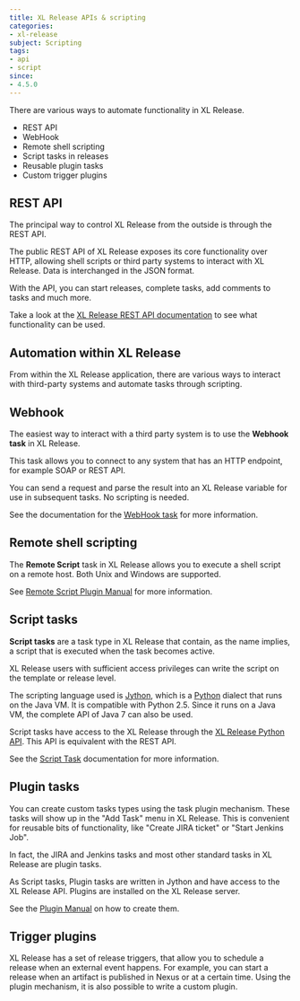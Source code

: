 ```yaml
---
title: XL Release APIs & scripting
categories:
- xl-release
subject: Scripting
tags:
- api
- script
since:
- 4.5.0
---
```


There are various ways to automate functionality in XL Release.

* REST API
* WebHook
* Remote shell scripting 
* Script tasks in releases
* Reusable plugin tasks
* Custom trigger plugins


## REST API

The principal way to control XL Release from the outside is through the REST API.

The public REST API of XL Release exposes its core functionality over HTTP, allowing shell scripts or third party systems to interact with XL Release. Data is interchanged in the JSON format.

With the API, you can start releases, complete tasks, add comments to tasks and much more.

Take a look at the [XL Release REST API documentation](/xl-release/4.5.x/rest-api/) to see what functionality can be used.


## Automation within XL Release

From within the XL Release application, there are various ways to interact with third-party systems and automate tasks through scripting.

## Webhook

The easiest way to interact with a third party system is to use the **Webhook task** in XL Release.

This task allows you to connect to any system that has an HTTP endpoint, for example SOAP or REST API. 

You can send a request and parse the result into an XL Release variable for use in subsequent tasks. No scripting is needed.

See the documentation for the [WebHook task](/xl-release/4.5.x/reference_manual.html#webhook-task) for more information.  


## Remote shell scripting

The **Remote Script** task in XL Release allows you to execute a shell script on a remote host. Both Unix and Windows are supported.

See [Remote Script Plugin Manual](/xl-release-remotescript-plugin/4.5.x/remoteScriptPluginManual.html) for more information.

## Script tasks

**Script tasks** are a task type in XL Release that contain, as the name implies, a script that is executed when the task becomes active. 

XL Release users with sufficient access privileges can write the script on the template or release level.

The scripting language used is [Jython](http://www.jython.org/), which is a [Python](https://www.python.org/) dialect that runs on the Java VM. It is compatible with Python 2.5. Since it runs on a Java VM, the complete API of Java 7 can also be used.

Script tasks have access to the XL Release through the [XL Release Python API](/jython-docs/#!/xl-release/4.5.x/). This API is equivalent with the REST API.

See the [Script Task](/xl-release/4.5.x/reference_manual.html#script-task) documentation for more information.

## Plugin tasks

You can create custom tasks types using the task plugin mechanism. These tasks will show up in the "Add Task" menu in XL Release. This is convenient for reusable bits of functionality, like "Create JIRA ticket" or "Start Jenkins Job". 

In fact, the JIRA and Jenkins tasks and most other standard tasks in XL Release are plugin tasks.

As Script tasks, Plugin tasks are written in Jython and have access to the XL Release API. Plugins are installed on the XL Release server.

See the [Plugin Manual](/xl-release/4.5.x/plugin_manual.html) on how to create them.

## Trigger plugins

XL Release has a set of release triggers, that allow you to schedule a release when an external event happens. For example, you can start a release when an artifact is published in Nexus or at a certain time. Using the plugin mechanism, it is also possible to write a custom plugin.